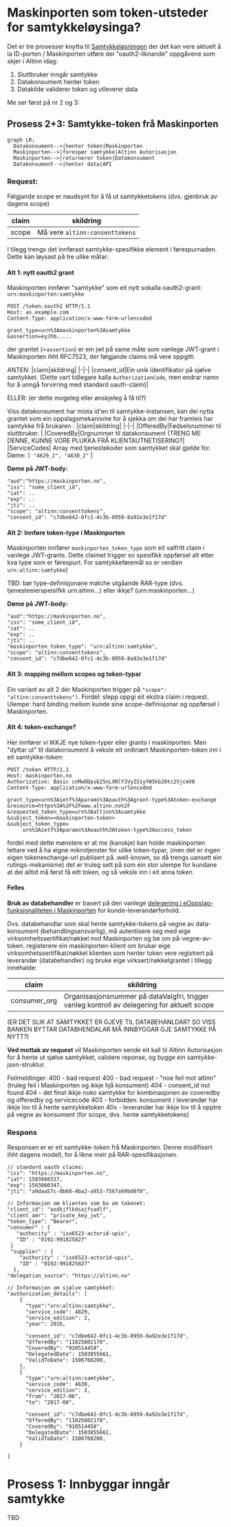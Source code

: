 # Maskinporten som token-utsteder for samtykkeløysinga?

Det er tre prosesser knytta til [Samtykkeløsningen](https://altinn.github.io/docs/utviklingsguider/samtykke/) der det kan vere aktuelt å la ID-porten / Maskinporten utføre dei "oauth2-liknande" oppgåvene som skjer i Altinn idag:

1. Sluttbruker inngår samtykke
2. Datakonsument henter token
3. Datakilde validerer token og utleverer data


Me ser først på nr 2 og 3:

## Prosess 2+3: Samtykke-token frå Maskinporten


```mermaid
graph LR;
  Datakonsument-->|henter token|Maskinporten
  Maskinporten-->|forespør samtykke|Altinn Autorisasjon
  Maskinporten-->|returnerer token|Datakonsument
  Datakonsument-->|henter data|API
```


### Request:

Følgjande scope er naudsynt for å få ut samtykketokens (dvs. gjenbruk av dagens scope)

|claim|skildring|
|-|-|
|scope|Må vere `altinn:consenttokens` |

I tilegg trengs det innførast samtykke-spesifikke element i førespurnaden. Dette kan løysast på tre ulike måtar:

#### Alt 1: nytt oauth2 grant

Maskinporten innfører "samtykke" som eit nytt sokalla oauth2-grant: `urn:maskinporten:samtykke`

```
POST /token.oauth2 HTTP/1.1
Host: as.example.com
Content-Type: application/x-www-form-urlencoded

grant_type=urn%3Amaskinporten%3Asamtykke
&assertion=eyJhb.....
```

der grantet (=`assertion`) er ein jwt på same måte som vanlege JWT-grant i Maskinporten ihht RFC7523, der følgjande claims må vere oppgitt:

ANTEN:
|claim|skildring|
|-|-|
|consent_id|Ein unik identifikator på sjølve samtykket.  (Dette vart tidlegare kalla `AuthorizationCode`, men endrar namn for å unngå forvirring med standard oauth-claim)|


ELLER:  (er dette mogeleg eller ønskjeleg  å få til?)

Viss datakonsument har mista id'en til samtykke-instansen, kan dei nytta grantet som ein oppslagsmekanisme for å sjekka om dei har framleis har samtykke frå brukaren :
|claim|skildring|
|-|-|
|OfferedBy|Fødselsnummer til sluttbruker. |
|CoveredBy|Orgnummer til datakonsument  (TRENG ME DENNE, KUNNE VORE PLUKKA FRÅ KLIENTAUTNETISERING?|
|ServiceCodes| Array med tjenestekoder som samtykket skal gjelde for. Døme: `[ "4629_2", "4630_2"` |

**Døme på JWT-body:**

```
"aud":"https://maskinporten.no",
"iss": "some_client_id",
"iat": ..
"exp": ..
"jti": ..
"scope": "altinn:consenttokens",
"consent_id": "c7dbe642-0fc1-4c3b-8959-8a92e3e1f17d"
```


#### Alt 2: Innføre token-type i Maskinporten

Maskinporten innfører `maskinporten_token_type` som eit valfritt claim i vanlege JWT-grants.  Dette claimet trigger so spesifikk oppførsel alt etter kva type som er førespurt. For samtykkeføremål so er verdien `urn:altinn:samtykke`)

TBD: bør type-definisjonane matche utgåande RAR-type (dvs. tjenesteeierspeisifkk urn:altinn...) eller ikkje?  (urn:maskinporten...)

**Døme på JWT-body:**

```
"aud":"https://maskinporten.no",
"iss": "some_client_id",
"iat": ..
"exp": ..
"jti": ..
"maskinporten_token_type": "urn:altinn:samtykke",
"scope": "altinn:consenttokens",
"consent_id": "c7dbe642-0fc1-4c3b-8959-8a92e3e1f17d"
```

#### Alt 3: mapping mellom scopes og token-typar

Ein variant av alt 2 der Maskinporten trigger på `"scope": "altinn:consenttokens")`.  Fordel: slepp oppgi eit ekstra claim i request.  Ulempe:  hard binding mellom kunde sine scope-definisjonar og oppførsel i Maskinporten.

#### Alt 4: token-exchange?

Her innfører vi IKKJE nye token-typer eller grants i maskinporten.  Men "dyttar ut" til datakonsument å veksle eit ordinært Maskinporten-token inn i eit samtykke-token:

```
POST /token HTTP/1.1
Host: maskinporten.no
Authorization: Basic cnMwODpsb25nLXNlY3VyZS1yYW5kb20tc2VjcmV0
Content-Type: application/x-www-form-urlencoded

grant_type=urn%3Aietf%3Aparams%3Aoauth%3Agrant-type%3Atoken-exchange
&resource=https%3A%2F%2Fwww.altinn.no%2F
&requested_token_type=urn%3Aaltinn%3Asamtykke
&subject_token=<maskinporten-token>
&subject_token_type=
     urn%3Aietf%3Aparams%3Aoauth%3Atoken-type%3Aaccess_token

```

fordel med dette mønstere er at me (kanskje) kan holde maskinporten lettare ved å ha eigne mikrotjenster for ulike token-typar, (men det er ingen eigen tokenexchange-url publisert på .well-known, so då trengs uansett ein rutings-mekanisme)
det er truleg sett på som ein stor ulempe for kundane at dei alltid må først få eitt token, og så veksle inn i eit anna token.

#### Felles

**Bruk av databehandler** er basert på den vanlege [delegering i eOppslag-funksjonaliteten i Maskinporten](https://docs.digdir.no/docs/Maskinporten/maskinporten_func_delegering) for kunde-leverandørforhold.

Dvs. databehandlar som skal hente samtykke-tokens på vegne av data-konsument (behandlingsansvarlig), må autentisere seg med eige virksomheitssertifikat/nøkkel mot Maskinporten og be om på-vegne-av-token.  registerere ein maskinporten-klient om brukar eige virksomhetssertifikat/nøkkel klienten som henter token vere registrert på leverandør (databehandler) og bruke eige virksert/nøkkelgrantet i tillegg innehalde:

|claim|skildring|
|-|-|
|consumer_org| Organisasjonsnummer på dataValgfri, trigger vanleg kontroll av delegering for aktuelt scope|

(ER DET SLIK AT SAMTYKKET ER GJEVE TIL DATABEHANLDAR?  SO VISS BANKEN BYTTAR DATABHENDALAR MÅ INNBYGGAR GJE SAMTYKKE PÅ NYTT?)


**Ved mottak av request** vil Maskinporten sende eit kall til Altinn Autorisasjon for å hente ut sjølve samtykket, validere reponse, og bygge ein samtykke-json-struktur.


Feilmeldinger:
400 - bad request
400 - bad request - "noe feil mot altinn"  (truleg feil i Maskinporten og ikkje hjå konsument)
404 - consent_id not found
404 - det finst ikkje noko samtykke for kombinasjonen av coveredby og offeredby og servicecode
403 - forbidden: konsument / leverandør har ikkje lov til å hente samtykketoken
40x - leverandør har ikkje lov til å opptre på vegne av konsument (for scope, dvs. hente samtykketokens)



### Respons

Responsen er er eit samtykke-token frå Maskinporten.  Denne modifisert ihht dagens modell, for å likne meir på RAR-spesifikasjonen.


```
// standard oauth claims:
"iss": "https://maskinporten.no",
"iat": 1503860317,
"exp": 1503860347,
"jti": "a9daa57c-0b68-4ba2-a953-7567a99bd0f0",

// Informasjon om klienten som ba om tokenet:
"client_id": "asdkjflkdsajfsadlf",
"client_amr": "private_key_jwt",
"token_type": "Bearer",
"consumer" : {
   "authority" : "iso6523-actorid-upis",
   "ID" : "0192:991825827"
 }
 "supplier" : {
    "authority" : "iso6523-actorid-upis",
    "ID" : "0192:991825827"
  },
"delegation_source": "https://altinn.no"

// Informasjon om sjølve samtykket:
"authorization_details": [
    {
      "type":"urn:altinn:samtykke",
      "service_code": 4629,
      "service_edition": 2,
      "year": 2016,

      "consent_id": "c7dbe642-0fc1-4c3b-8959-8a92e3e1f17d",
      "OfferedBy": "11025802170",
      "CoveredBy": "910514458",
      "DelegatedDate": 1503855661,
      "ValidToDate": 1506760200,
    },
    {
      "type":"urn:altinn:samtykke",
      "service_code": 4630,
      "service_edition": 2,
      "from": "2017-06",
      "to": "2017-08",

      "consent_id": "c7dbe642-0fc1-4c3b-8959-8a92e3e1f17d",
      "OfferedBy": "11025802170",
      "CoveredBy": "910514458",
      "DelegatedDate": 1503855661,
      "ValidToDate": 1506760200,
    }

]
```



# Prosess 1:  Innbyggar inngår samtykke


TBD
